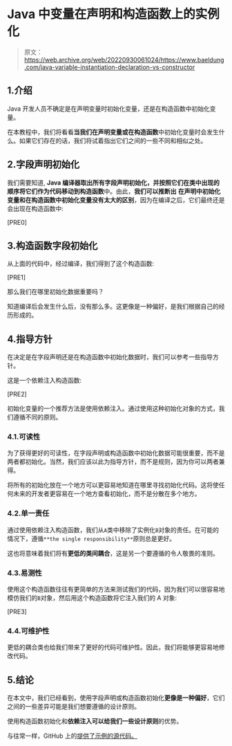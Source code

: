 # Java 中变量在声明和构造函数上的实例化

> 原文：<https://web.archive.org/web/20220930061024/https://www.baeldung.com/java-variable-instantiation-declaration-vs-constructor>

## 1.介绍

Java 开发人员不确定是在声明变量时初始化变量，还是在构造函数中初始化变量。

在本教程中，我们将看看**当我们在声明变量或在构造函数**中初始化变量时会发生什么。如果它们存在的话，我们将试着指出它们之间的一些不同和相似之处。

## 2.字段声明初始化

我们需要知道, **Java 编译器取出所有字段声明初始化，并按照它们在类中出现的顺序将它们作为代码移动到构造函数**中。由此，**我们可以推断出** **在声明中初始化变量和在构造函数中初始化变量没有太大的区别**，因为在编译之后，它们最终还是会出现在构造函数中:

[PRE0]

## 3.构造函数字段初始化

从上面的代码中，经过编译，我们得到了这个构造函数:

[PRE1]

那么我们在哪里初始化数据重要吗？

知道编译后会发生什么后，没有那么多。这更像是一种偏好，是我们根据自己的经历形成的。

## 4.指导方针

在决定是在字段声明还是在构造函数中初始化数据时，我们可以参考一些指导方针。

这是一个依赖注入构造函数:

[PRE2]

初始化变量的一个推荐方法是使用依赖注入。通过使用这种初始化对象的方式，我们遵循不同的原则。

### 4.1.可读性

为了获得更好的可读性，在字段声明或构造函数中初始化数据可能很重要，而不是两者都初始化。当然，我们应该以此为指导方针，而不是规则，因为你可以两者兼得。

将所有的初始化放在一个地方可以更容易地知道在哪里寻找初始化代码。这将使任何未来的开发者更容易在一个地方查看初始化，而不是分散在多个地方。

### 4.2.单一责任

通过使用依赖注入构造函数，我们从`A`类中移除了实例化`B`对象的责任。在可能的情况下，遵循`**the single responsibility**`原则总是更好。

这也将意味着我们将有**更低的类间耦合**，这是另一个要遵循的令人敬畏的准则。

### 4.3.易测性

使用这个构造函数往往有更简单的方法来测试我们的代码，因为我们可以很容易地模仿我们的`B`对象，然后用这个构造函数将它注入我们的 A 对象:

[PRE3]

### 4.4.可维护性

更低的耦合类也给我们带来了更好的代码可维护性。因此，我们将能够更容易地修改代码。

## 5.结论

在本文中，我们已经看到，使用字段声明或构造函数初始化**更像是一种偏好**，它们之间的一些差异可能是我们想要遵循的设计原则。

使用构造函数初始化和**依赖注入可以给我们一些设计原则**的优势。

与往常一样，GitHub 上的[提供了示例的源代码。](https://web.archive.org/web/20221218190253/https://github.com/eugenp/tutorials/tree/master/core-java-modules/core-java-lang-5)
